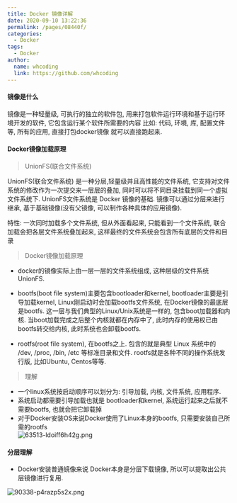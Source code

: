 ```yaml
---
title: Docker 镜像详解
date: 2020-09-10 13:22:36
permalink: /pages/08440f/
categories:
  - Docker
tags:
  - Docker
author: 
  name: whcoding
  link: https://github.com/whcoding
---
```


#### 镜像是什么
镜像是一种轻量级, 可执行的独立的软件包, 用来打包软件运行环境和基于运行环境开发的软件, 它包含运行某个软件所需要的内容 比如: 代码, 环境, 库, 配置文件等, 所有的应用, 直接打包docker镜像 就可以直接跑起来.


#### Docker镜像加载原理

>UnionFS(联合文件系统)

UnionFS(联合文件系统) 是一种分层,轻量级并且高性能的文件系统, 它支持对文件系统的修改作为一次提交来一层层的叠加, 同时可以将不同目录挂载到同一个虚拟文件系统下. UnionFS文件系统是 Docker 镜像的基础. 镜像可以通过分层来进行继承, 基于基础镜像(没有父镜像, 可以制作各种具体的应用镜像).

特性: 一次同时加载多个文件系统, 但从外面看起来, 只能看到一个文件系统, 联合加载会把各层文件系统叠加起来, 这样最终的文件系统会包含所有底层的文件和目录


>Docker镜像加载原理

- docker的镜像实际上由一层一层的文件系统组成, 这种层级的文件系统UnionFS.

- bootfs(boot file system)主要包含bootloader和kernel, bootloader主要是引导加载kernel, Linux刚启动时会加载bootfs文件系统, 在Docker镜像的最底层是bootfs. 这一层与我们典型的Linux/Unix系统是一样的, 包含boot加载器和内核. 当boot加载完成之后整个内核就都在内存中了, 此时内存的使用权已由bootfs转交给内核, 此时系统也会卸载bootfs. 
 
- rootfs(root file system), 在bootfs之上. 包含的就是典型 Linux 系统中的 /dev, /proc, /bin, /etc 等标准目录和文件. rootfs就是各种不同的操作系统发行版, 比如Ubuntu, Centos等等.

>理解

- 一个linux系统按启动顺序可以划分为: 引导加载, 内核, 文件系统, 应用程序.
- 系统启动都需要引导加载也就是 bootloader和kernel, 系统运行起来之后就不需要bootfs, 也就会把它卸载掉 
- 对于Docker安装OS来说Docker使用了Linux本身的bootfs, 只需要安装自己所需的rootfs  
![63513-ldoiff6h42g.png](https://images.whcoding.com/63513-ldoiff6h42g.png)


#### 分层理解

- Docker安装普通镜像来说 Docker本身是分层下载镜像, 所以可以提取出公共层镜像进行复用.

![90338-p4razp5s2x.png](https://images.whcoding.com/90338-p4razp5s2x.png)